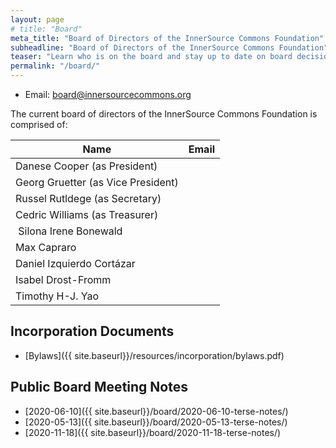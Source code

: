 ```yaml
---
layout: page
# title: "Board"
meta_title: "Board of Directors of the InnerSource Commons Foundation"
subheadline: "Board of Directors of the InnerSource Commons Foundation"
teaser: "Learn who is on the board and stay up to date on board decisions"
permalink: "/board/"
---
```


* Email: <board@innersourcecommons.org>

The current board of directors of the InnerSource Commons Foundation is 
comprised of:

| Name | Email |
|------|-------|
| Danese Cooper (as President) | |
| Georg Gruetter (as Vice President) | |
| Russel Rutldege (as Secretary) | |
| Cedric Williams (as Treasurer) | | 
| Silona Irene Bonewald | | 
| Max Capraro | | | 
| Daniel Izquierdo Cortázar | | 
| Isabel Drost-Fromm | | 
| Timothy H-J. Yao | | 

## Incorporation Documents

- [Bylaws]({{ site.baseurl}}/resources/incorporation/bylaws.pdf)

## Public Board Meeting Notes

- [2020-06-10]({{ site.baseurl}}/board/2020-06-10-terse-notes/)
- [2020-05-13]({{ site.baseurl}}/board/2020-05-13-terse-notes/)
- [2020-11-18]({{ site.baseurl}}/board/2020-11-18-terse-notes/)
